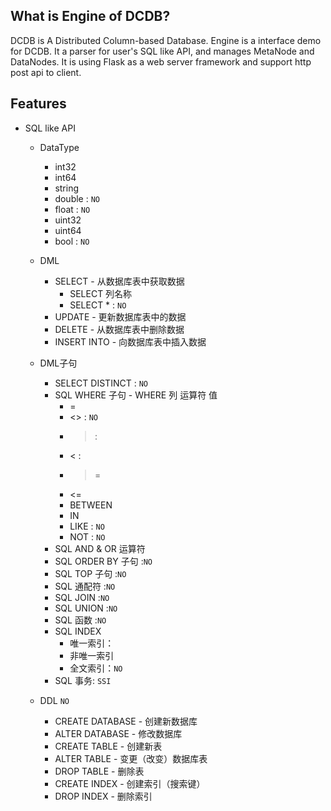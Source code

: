 ## What is Engine of DCDB?
DCDB is A Distributed Column-based Database. 
Engine is a interface demo for DCDB. It a parser for user's SQL like API, and manages MetaNode and DataNodes.
It is  using Flask as a web server framework and support http post api to client.


## Features
* SQL like API

    + DataType
      - int32
      - int64
      - string
      - double : `NO`
      - float	 : `NO`
      - uint32 
      - uint64	
      - bool   : `NO`
    + DML
      + SELECT - 从数据库表中获取数据
          - SELECT 列名称
          - SELECT *	: `NO`
      + UPDATE - 更新数据库表中的数据
      + DELETE - 从数据库表中删除数据
      + INSERT INTO - 向数据库表中插入数据
      
    + DML子句
      + SELECT DISTINCT : `NO`
      + SQL WHERE 子句 - WHERE 列 运算符 值
          - =
          - <> : `NO`
          - >  : 
          - <  : 
          - >=	 
          - <=
          - BETWEEN
          - IN
          - LIKE : `NO`
          - NOT : `NO`
      + SQL AND & OR 运算符
      + SQL ORDER BY 子句 :`NO`
      + SQL TOP 子句 :`NO`
      + SQL 通配符 :`NO`
      + SQL JOIN :`NO`
      + SQL UNION :`NO`
      + SQL 函数 :`NO`
      + SQL INDEX
           - 唯一索引：
           - 非唯一索引
           - 全文索引：`NO`
      + SQL 事务: `SSI`
    + DDL `NO`
      - CREATE DATABASE - 创建新数据库
      - ALTER DATABASE - 修改数据库
      - CREATE TABLE - 创建新表
      - ALTER TABLE - 变更（改变）数据库表
      - DROP TABLE - 删除表
      - CREATE INDEX - 创建索引（搜索键）
      - DROP INDEX - 删除索引